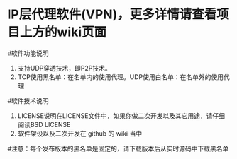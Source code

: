 # IP层代理软件(VPN)，更多详情请查看项目上方的wiki页面

#软件功能说明  
1. 支持UDP穿透技术，即P2P技术。   
2. TCP使用黑名单：在名单内的使用代理。UDP使用白名单：在名单外的使用代理   

#软件技术说明
1. LICENSE说明在LICENSE文件中，如果你做二次开发以及其它用途，请仔细阅读BSD LICENSE  
2. 软件架设以及二次开发在 github 的 wiki 当中


#注意：每个发布版本的黑名单是固定的，请下载版本后从实时源码中下载黑名单